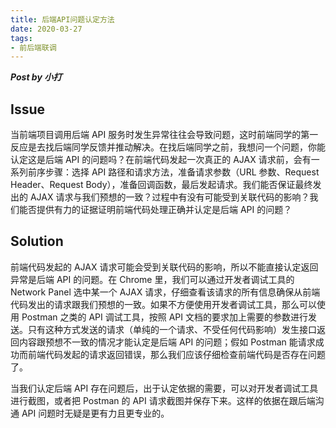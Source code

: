 ```yaml
---
title: 后端API问题认定方法
date: 2020-03-27
tags:
- 前后端联调
---
```


***Post by 小打***

## Issue
当前端项目调用后端 API 服务时发生异常往往会导致问题，这时前端同学的第一反应是去找后端同学反馈并推动解决。在找后端同学之前，我想问一个问题，你能认定这是后端 API 的问题吗？在前端代码发起一次真正的 AJAX 请求前，会有一系列前序步骤：选择 API 路径和请求方法，准备请求参数（URL 参数、Request Header、Request Body），准备回调函数，最后发起请求。我们能否保证最终发出的 AJAX 请求与我们预想的一致？过程中有没有可能受到关联代码的影响？我们能否提供有力的证据证明前端代码处理正确并认定是后端 API 的问题？

## Solution
前端代码发起的 AJAX 请求可能会受到关联代码的影响，所以不能直接认定返回异常是后端 API 的问题。在 Chrome 里，我们可以通过开发者调试工具的 Network Panel 选中某一个 AJAX 请求，仔细查看该请求的所有信息确保从前端代码发出的请求跟我们预想的一致。如果不方便使用开发者调试工具，那么可以使用 Postman 之类的 API 调试工具，按照 API 文档的要求加上需要的参数进行发送。只有这种方式发送的请求（单纯的一个请求、不受任何代码影响）发生接口返回内容跟预想不一致的情况才能认定是后端 API 的问题；假如 Postman 能请求成功而前端代码发起的请求返回错误，那么我们应该仔细检查前端代码是否存在问题了。

当我们认定后端 API 存在问题后，出于认定依据的需要，可以对开发者调试工具进行截图，或者把 Postman 的 API 请求截图并保存下来。这样的依据在跟后端沟通 API 问题时无疑是更有力且更专业的。
